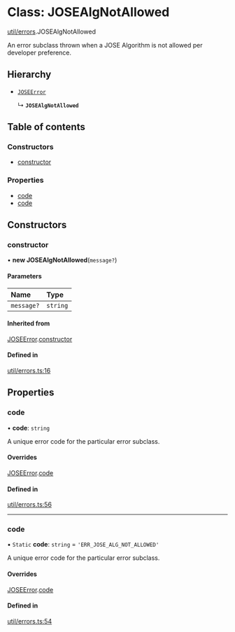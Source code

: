 # Class: JOSEAlgNotAllowed

[util/errors](../modules/util_errors.md).JOSEAlgNotAllowed

An error subclass thrown when a JOSE Algorithm is not allowed per developer preference.

## Hierarchy

- [`JOSEError`](util_errors.JOSEError.md)

  ↳ **`JOSEAlgNotAllowed`**

## Table of contents

### Constructors

- [constructor](util_errors.JOSEAlgNotAllowed.md#constructor)

### Properties

- [code](util_errors.JOSEAlgNotAllowed.md#code)
- [code](util_errors.JOSEAlgNotAllowed.md#code)

## Constructors

### constructor

• **new JOSEAlgNotAllowed**(`message?`)

#### Parameters

| Name | Type |
| :------ | :------ |
| `message?` | `string` |

#### Inherited from

[JOSEError](util_errors.JOSEError.md).[constructor](util_errors.JOSEError.md#constructor)

#### Defined in

[util/errors.ts:16](https://github.com/panva/jose/blob/v3.19.0/src/util/errors.ts#L16)

## Properties

### code

• **code**: `string`

A unique error code for the particular error subclass.

#### Overrides

[JOSEError](util_errors.JOSEError.md).[code](util_errors.JOSEError.md#code)

#### Defined in

[util/errors.ts:56](https://github.com/panva/jose/blob/v3.19.0/src/util/errors.ts#L56)

___

### code

▪ `Static` **code**: `string` = `'ERR_JOSE_ALG_NOT_ALLOWED'`

A unique error code for the particular error subclass.

#### Overrides

[JOSEError](util_errors.JOSEError.md).[code](util_errors.JOSEError.md#code)

#### Defined in

[util/errors.ts:54](https://github.com/panva/jose/blob/v3.19.0/src/util/errors.ts#L54)
